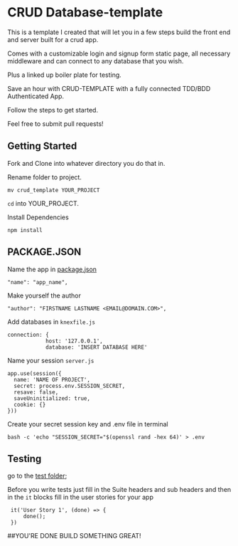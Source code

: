 # CRUD Database-template

This is a template I created that will let you in a few steps build the front end and server built for a crud app.

Comes with a customizable login and signup form static page, all necessary middleware and can connect to any database that you wish.

Plus a linked up boiler plate for testing.

Save an hour with CRUD-TEMPLATE with a fully connected TDD/BDD Authenticated App.

Follow the steps to get started.

Feel free to submit pull requests!

## Getting Started

Fork and Clone into whatever directory you do that in.

Rename folder to project.

`mv crud_template YOUR_PROJECT`

`cd` into YOUR_PROJECT.

Install Dependencies

```
npm install
```

## PACKAGE.JSON

Name the app in [package.json](package.json)

`"name": "app_name",`

Make yourself the author

`"author": "FIRSTNAME LASTNAME <EMAIL@DOMAIN.COM>",`

Add databases in `knexfile.js`

```
connection: {
            host: '127.0.0.1',
            database: 'INSERT DATABASE HERE'
```

Name your session `server.js`

```
app.use(session({
  name: 'NAME OF PROJECT',
  secret: process.env.SESSION_SECRET,
  resave: false,
  saveUninitialized: true,
  cookie: {}
}))
```

Create your secret session key and .env file in terminal

```
bash -c 'echo "SESSION_SECRET="$(openssl rand -hex 64)' > .env
```

## Testing

go to the [test folder](test/server_spec.js);

Before you write tests just fill in the Suite headers and sub headers and then in the `it` blocks fill in the user stories for your app

```
 it('User Story 1', (done) => {
     done();
 })
```

##YOU'RE DONE BUILD SOMETHING GREAT!
